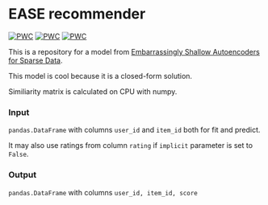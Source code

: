 # EASE recommender

[![PWC](https://img.shields.io/endpoint.svg?url=https://paperswithcode.com/badge/190503375/collaborative-filtering-on-netflix)](https://paperswithcode.com/sota/collaborative-filtering-on-netflix?p=190503375)
[![PWC](https://img.shields.io/endpoint.svg?url=https://paperswithcode.com/badge/190503375/collaborative-filtering-on-movielens-20m)](https://paperswithcode.com/sota/collaborative-filtering-on-movielens-20m?p=190503375)
[![PWC](https://img.shields.io/endpoint.svg?url=https://paperswithcode.com/badge/190503375/collaborative-filtering-on-million-song)](https://paperswithcode.com/sota/collaborative-filtering-on-million-song?p=190503375)


This is a repository for a model from 
[Embarrassingly Shallow Autoencoders for Sparse Data](https://arxiv.org/abs/1905.03375).

This model is cool because it is a closed-form solution.

Similiarity matrix is calculated on CPU with numpy.

### Input
`pandas.DataFrame` with columns `user_id` and `item_id` both for fit and predict.

It may also use ratings from column `rating` if `implicit` parameter is set to `False`.

### Output
`pandas.DataFrame` with columns `user_id, item_id, score`